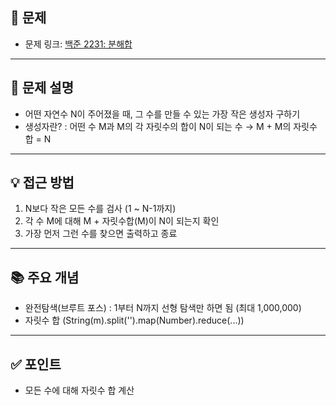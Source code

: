 ## 📌 문제

- 문제 링크: [백준 2231: 분해합](https://www.acmicpc.net/problem/2231)

---

## 💭 문제 설명
- 어떤 자연수 N이 주어졌을 때, 그 수를 만들 수 있는 가장 작은 생성자 구하기
- 생성자란?
: 어떤 수 M과 M의 각 자릿수의 합이 N이 되는 수 → M + M의 자릿수 합 = N
---

## 💡 접근 방법
1. N보다 작은 모든 수를 검사 (1 ~ N-1까지)
2. 각 수 M에 대해 M + 자릿수합(M)이 N이 되는지 확인
3. 가장 먼저 그런 수를 찾으면 출력하고 종료

---

## 📚 주요 개념
- 완전탐색(브루트 포스)
: 1부터 N까지 선형 탐색만 하면 됨 (최대 1,000,000)
- 자릿수 합 (String(m).split('').map(Number).reduce(...))

---

## ✅ 포인트
- 모든 수에 대해 자릿수 합 계산

